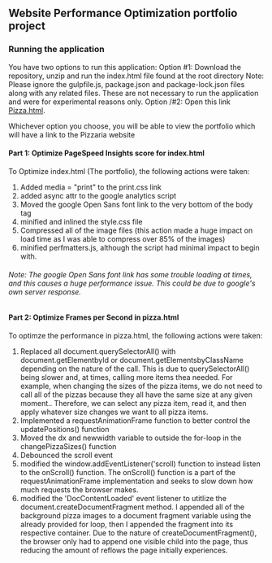 ## Website Performance Optimization portfolio project

### Running the application

You have two options to run this application:
Option \#1: Download the repository, unzip and run the index.html file found at the root directory
            Note: Please ignore the gulpfile.js, package.json and package-lock.json files along with any related files. These are not               necessary to run the application and were for experimental reasons only.
Option /#2: Open this link <a href = "https://enoussair.github.io/optimization-project/"> Pizza.html</a>.

Whichever option you choose, you will be able to view the portfolio which will have a link to the Pizzaria website

#### Part 1: Optimize PageSpeed Insights score for index.html

To Optimize index.html (The portfolio), the following actions were taken:

1. Added media = "print" to the print.css link
2. added async attr to the google analytics script
3. Moved the google Open Sans font link to the very bottom of the body tag
4. minified and inlined the style.css file
5. Compressed all of the image files (this action made a huge impact on load time as I was able to compress over 85% of the images)
6. minified perfmatters.js, although the script had minimal impact to begin with.

###### Note: The google Open Sans font link has some trouble loading at times, and this causes a huge performance issue. This could be due to google's own server response.


#### Part 2: Optimize Frames per Second in pizza.html

To optimze the performance in pizza.html, the following actions were taken:
1. Replaced all document.querySelectorAll() with document.getElementbyId or document.getElementsbyClassName depending on the nature of the call. This is due to querySelectorAll() being slower and, at times, calling more items thea needed. For example, when changing the sizes of the pizza items, we do not need to call all of the pizzas because they all have the same size at any given moment.. Therefore, we can select any pizza item, read it, and then apply whatever size changes we want to all pizza items.
2. Implemented a requestAnimationFrame function to better control the updatePositions() function
3. Moved the dx and newwidth variable to outside the for-loop in the changePizzaSizes() function
4. Debounced the scroll event
5. modified the window.addEventListener('scroll) function to instead listen to the onScroll() function. The onScroll() function is a part of the requestAnimationFrame implementation and seeks to slow down how much requests the browser makes.
6. modified the 'DocContentLoaded' event listener to utitlize the document.createDocumentFragment method. I appended all of the background pizza images to a document fragment variable using the already provided for loop, then I appended the fragment into its respective container. Due to the nature of createDocumentFragment(), the browser only had to append one visible child into the page, thus reducing the amount of reflows the page initially experiences.
